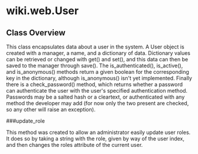 # wiki.web.User

## Class Overview

This class encapsulates data about a user in the system. A User object is created with a manager, a name, and a dictionary of data. Dictionary values can be retrieved or changed with get() and set(), and this data can then be saved to the manager through save(). The is_authenticated(), is_active(), and is_anonymous() methods return a given boolean for the corresponding key in the dictionary, although is_anonymous() isn't yet implemented. Finally there is a check_password() method, which returns whether a password can authenticate the user with the user's specified authentication method. Passwords may be a salted hash or a cleartext, or authenticated with any method the developer may add (for now only the two present are checked, so any other will raise an exception).

###update_role

This method was created to allow an administrator easily update user roles. It does so by taking a string with the role, given by way of the user index, and then changes the roles attribute of the current user.